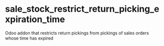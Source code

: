 # sale_stock_restrict_return_picking_expiration_time
Odoo addon that restricts return pickings from pickings of sales orders whose time has expired
